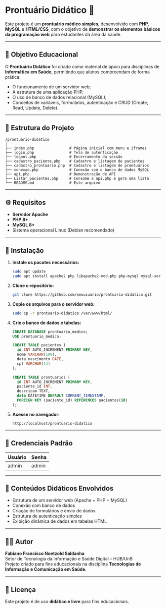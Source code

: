 # Prontuário Didático 🏥 

Este projeto é um **prontuário médico simples**, desenvolvido com **PHP**, **MySQL** e **HTML/CSS**, com o objetivo de **demonstrar os elementos básicos da programação web** para estudantes da área da saúde.

---

## 🎯 Objetivo Educacional

O **Prontuário Didático** foi criado como material de apoio para disciplinas de **Informática em Saúde**, permitindo que alunos compreendam de forma prática:
- O funcionamento de um servidor web;
- A estrutura de uma aplicação PHP;
- O uso de banco de dados relacional (MySQL);
- Conceitos de variáveis, formulários, autenticação e CRUD (Create, Read, Update, Delete).

---

## 🧱 Estrutura do Projeto

```
/prontuario-didatico
│
├── index.php                # Página inicial com menu e iframes
├── login.php                # Tela de autenticação
├── logout.php               # Encerramento da sessão
├── cadastro_paciente.php    # Cadastro e listagem de pacientes
├── cadastro_prontuario.php  # Cadastro e listagem de prontuários
├── conexao.php              # Conexão com o banco de dados MySQL
├── api.php                  # Demonstração de API
├── Listar_pacientes.php     # Consome a api.php e gera uma lista
└── README.md                # Este arquivo
```

---

## ⚙️ Requisitos

- **Servidor Apache**
- **PHP 8+**
- **MySQL 8+**
- Sistema operacional Linux (Debian recomendado)

---

## 🚀 Instalação

1. **Instale os pacotes necessários:**
   ```bash
   sudo apt update
   sudo apt install apache2 php libapache2-mod-php php-mysql mysql-server -y
   ```

2. **Clone o repositório:**
   ```bash
   git clone https://github.com/seuusuario/prontuario-didatico.git
   ```

3. **Copie os arquivos para o servidor web:**
   ```bash
   sudo cp -r prontuario-didatico /var/www/html/
   ```

4. **Crie o banco de dados e tabelas:**
   ```sql
   CREATE DATABASE prontuario_medico;
   USE prontuario_medico;

   CREATE TABLE pacientes (
     id INT AUTO_INCREMENT PRIMARY KEY,
     nome VARCHAR(100),
     data_nascimento DATE,
     cpf VARCHAR(14)
   );

   CREATE TABLE prontuarios (
     id INT AUTO_INCREMENT PRIMARY KEY,
     paciente_id INT,
     descricao TEXT,
     data DATETIME DEFAULT CURRENT_TIMESTAMP,
     FOREIGN KEY (paciente_id) REFERENCES pacientes(id)
   );
   ```

5. **Acesse no navegador:**
   ```
   http://localhost/prontuario-didatico
   ```

---

## 🔐 Credenciais Padrão

| Usuário | Senha  |
|----------|--------|
| admin    | admin |

---

## 🧠 Conteúdos Didáticos Envolvidos

- Estrutura de um servidor web (Apache + PHP + MySQL)
- Conexão com banco de dados
- Criação de formulários e envio de dados
- Estrutura de autenticação simples
- Exibição dinâmica de dados em tabelas HTML

---

## 👨‍🏫 Autor

**Fabiano Francisco Noetzold Saldanha**  
Setor de Tecnologia da Informação e Saúde Digital – HUB/UnB  
Projeto criado para fins educacionais na disciplina **Tecnologias de Informação e Comunicação em Saúde**.

---

## 📄 Licença

Este projeto é de uso **didático e livre** para fins educacionais.
